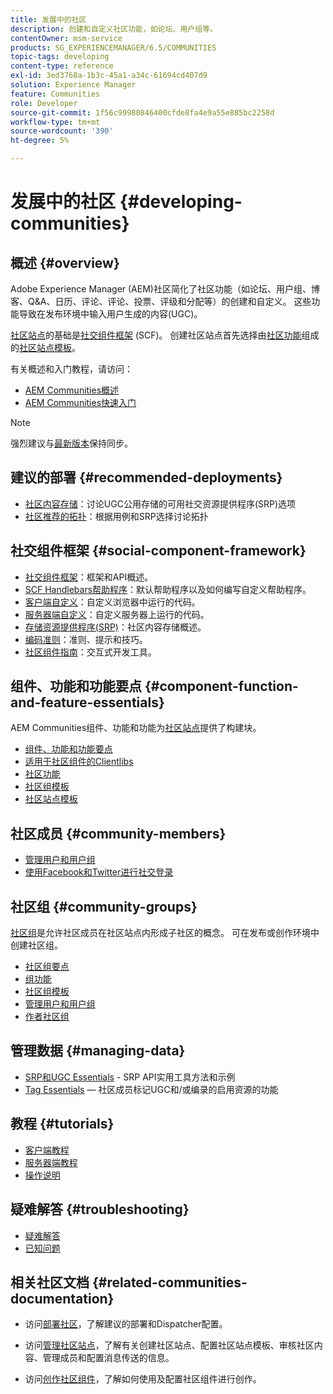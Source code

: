 ```yaml
---
title: 发展中的社区
description: 创建和自定义社区功能，如论坛、用户组等。
contentOwner: msm-service
products: SG_EXPERIENCEMANAGER/6.5/COMMUNITIES
topic-tags: developing
content-type: reference
exl-id: 3ed3768a-1b3c-45a1-a34c-61694cd407d9
solution: Experience Manager
feature: Communities
role: Developer
source-git-commit: 1f56c99980846400cfde8fa4e9a55e885bc2258d
workflow-type: tm+mt
source-wordcount: '390'
ht-degree: 5%

---
```


# 发展中的社区  {#developing-communities}

## 概述 {#overview}

Adobe Experience Manager (AEM)社区简化了社区功能（如论坛、用户组、博客、Q&amp;A、日历、评论、评论、投票、评级和分配等）的创建和自定义。 这些功能导致在发布环境中输入用户生成的内容(UGC)。

[社区站点](overview.md#communitiessites)的基础是[社交组件框架](scf.md) (SCF)。 创建社区站点首先选择由[社区功能](functions.md)组成的[社区站点模板](sites-console.md)。

有关概述和入门教程，请访问：

* [AEM Communities概述](overview.md)
* [AEM Communities快速入门](getting-started.md)

>[!NOTE]
> 
>强烈建议与[最新版本](deploy-communities.md#latest-releases)保持同步。

## 建议的部署 {#recommended-deployments}

* [社区内容存储](working-with-srp.md)：讨论UGC公用存储的可用社交资源提供程序(SRP)选项
* [社区推荐的拓扑](topologies.md)：根据用例和SRP选择讨论拓扑

## 社交组件框架 {#social-component-framework}

* [社交组件框架](scf.md)：框架和API概述。
* [SCF Handlebars帮助程序](handlebars-helpers.md)：默认帮助程序以及如何编写自定义帮助程序。
* [客户端自定义](client-customize.md)：自定义浏览器中运行的代码。
* [服务器端自定义](server-customize.md)：自定义服务器上运行的代码。
* [存储资源提供程序(SRP)](srp.md)：社区内容存储概述。
* [编码准则](code-guide.md)：准则、提示和技巧。
* [社区组件指南](components-guide.md)：交互式开发工具。

## 组件、功能和功能要点 {#component-function-and-feature-essentials}

AEM Communities组件、功能和功能为[社区站点](sites-console.md)提供了构建块。

* [组件、功能和功能要点](essentials.md)
* [适用于社区组件的Clientlibs](clientlibs.md)
* [社区功能](functions.md)
* [社区组模板](tools-groups.md)
* [社区站点模板](sites.md)

## 社区成员 {#community-members}

* [管理用户和用户组](users.md)
* [使用Facebook和Twitter进行社交登录](social-login.md)

## 社区组 {#community-groups}

[社区组](overview.md#communitygroups)是允许社区成员在社区站点内形成子社区的概念。 可在发布或创作环境中创建社区组。

* [社区组要点](essentials-groups.md)
* [组功能](functions.md#groups-function)
* [社区组模板](tools-groups.md)
* [管理用户和用户组](users.md)
* [作者社区组](creating-groups.md)

## 管理数据 {#managing-data}

* [SRP和UGC Essentials](srp-and-ugc.md) - SRP API实用工具方法和示例
* [Tag Essentials](tag.md) — 社区成员标记UGC和/或编录的启用资源的功能

## 教程 {#tutorials}

* [客户端教程](tutorials.md#client-side-customization)
* [服务器端教程](tutorials.md#server-side-customization)
* [操作说明](tutorials.md#how-to-instructions)

## 疑难解答 {#troubleshooting}

* [疑难解答](troubleshooting.md)
* [已知问题](/help/release-notes/release-notes.md)

## 相关社区文档 {#related-communities-documentation}

* 访问[部署社区](deploy-communities.md)，了解建议的部署和Dispatcher配置。

* 访问[管理社区站点](administer-landing.md)，了解有关创建社区站点、配置社区站点模板、审核社区内容、管理成员和配置消息传送的信息。

* 访问[创作社区组件](author-communities.md)，了解如何使用及配置社区组件进行创作。
